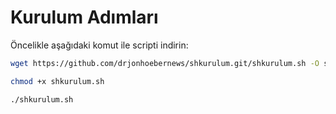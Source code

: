 # Kurulum Adımları

Öncelikle aşağıdaki komut ile scripti indirin:
```bash
wget https://github.com/drjonhoebernews/shkurulum.git/shkurulum.sh -O shkurulum.sh

chmod +x shkurulum.sh

./shkurulum.sh
